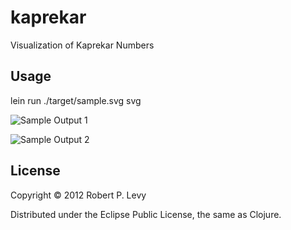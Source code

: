 # kaprekar

Visualization of Kaprekar Numbers

## Usage

lein run ./target/sample.svg svg

![Sample Output 1](https://raw.github.com/rplevy/kaprekar/master/sample.svg)

![Sample Output 2](https://raw.github.com/rplevy/kaprekar/master/sample2.svg)

## License

Copyright © 2012 Robert P. Levy

Distributed under the Eclipse Public License, the same as Clojure.
